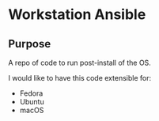 # Workstation Ansible

## Purpose
A repo of code to run post-install of the OS.

I would like to have this code extensible for:

* Fedora
* Ubuntu
* macOS



